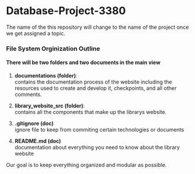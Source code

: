# Database-Project-3380
The name of the this repository will change to the name of the project once we get assigned a topic. 

### File System Orginization Outline
#### There will be two folders and two documents in the main view 

1. **documentations (folder)**: <br>
contains the documentation process of the website including the resources used to create and develop it, checkpoints, and all other comments. 

2. **library_website_src (folder)**: <br>
contains all the components that make up the librarys website. 

3. **.gitignore (doc)** <br>
ignore file to keep from commiting certain technologies or documents

4. **README.md (doc)** <br>
documentation about everything you need to know about the library website


Our goal is to keep everything organized and modular as possible. 

